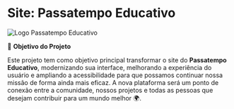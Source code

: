 # Site: Passatempo Educativo

![Logo Passatempo Educativo](https://storage.googleapis.com/atados-v3/user-uploaded/images/62062463-d9c8-4b14-9399-e05aeed4491a.png)

🎯 **Objetivo do Projeto**

Este projeto tem como objetivo principal transformar o site do **Passatempo Educativo**, modernizando sua interface, melhorando a experiência do usuário e ampliando a acessibilidade para que possamos continuar nossa missão de forma ainda mais eficaz. A nova plataforma será um ponto de conexão entre a comunidade, nossos projetos e todas as pessoas que desejam contribuir para um mundo melhor 🌍.
